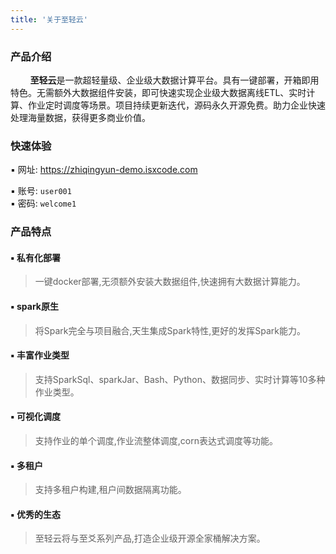 ```yaml
---
title: '关于至轻云'
---
```


### 产品介绍

&nbsp;&nbsp;&nbsp;&nbsp;&nbsp;&nbsp;&nbsp;&nbsp;**至轻云**是一款超轻量级、企业级大数据计算平台。具有一键部署，开箱即用特色。无需额外大数据组件安装，即可快速实现企业级大数据离线ETL、实时计算、作业定时调度等场景。项目持续更新迭代，源码永久开源免费。助力企业快速处理海量数据，获得更多商业价值。

### 快速体验

▪ 网址:  https://zhiqingyun-demo.isxcode.com <div></div>
▪ 账号:  `user001` </br>
▪ 密码:  `welcome1`

### 产品特点

#### ▪ 私有化部署

> 一键docker部署,无须额外安装大数据组件,快速拥有大数据计算能力。

#### ▪ spark原生

> 将Spark完全与项目融合,天生集成Spark特性,更好的发挥Spark能力。

#### ▪ 丰富作业类型

> 支持SparkSql、sparkJar、Bash、Python、数据同步、实时计算等10多种作业类型。

#### ▪ 可视化调度

> 支持作业的单个调度,作业流整体调度,corn表达式调度等功能。

#### ▪ 多租户

> 支持多租户构建,租户间数据隔离功能。

#### ▪ 优秀的生态

> 至轻云将与至爻系列产品,打造企业级开源全家桶解决方案。